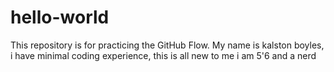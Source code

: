 # hello-world
This repository is for practicing the GitHub Flow.
My name is kalston boyles, i have minimal coding experience, this is all new to me
i am 5'6 and a nerd
